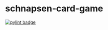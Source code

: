 # schnapsen-card-game

[![pylint badge](https://github.com/cpatrasciuc/schnapsen-card-game/actions/workflows/pylint.yml/badge.svg)](https://github.com/cpatrasciuc/schnapsen-card-game/actions/workflows/pylint.yml)
